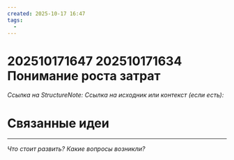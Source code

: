 ```yaml
---
created: 2025-10-17 16:47
tags:
  - 
---
```

# 202510171647 202510171634 Понимание роста затрат

*Ссылка на StructureNote:*
*Ссылка на исходник или контекст (если есть):* 

# Связанные идеи

---

*Что стоит развить? Какие вопросы возникли?*
